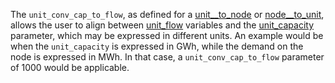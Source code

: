 The `unit_conv_cap_to_flow`, as defined for a [unit\_\_to\_node](@ref) or [node\_\_to\_unit](@ref), allows the user to align between [unit\_flow](@ref) variables and the [unit_capacity](@ref) parameter, which may be expressed in different units. An example would be when the `unit_capacity` is expressed in GWh, while the demand on the node is expressed in MWh. In that case, a `unit_conv_cap_to_flow` parameter of 1000 would be applicable.  
